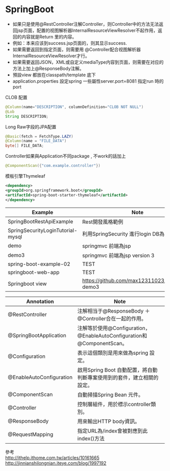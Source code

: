 # SpringBoot

- 如果只是使用@RestController注解Controller，则Controller中的方法无法返回jsp页面，配置的视图解析器InternalResourceViewResolver不起作用，返回的内容就是Return 里的内容。
- 例如：本来应该到success.jsp页面的，则其显示success.
- 如果需要返回到指定页面，则需要用 @Controller配合视图解析器InternalResourceViewResolver才行。
- 如果需要返回JSON，XML或自定义mediaType内容到页面，则需要在对应的方法上加上@ResponseBody注解。
- 預設view 都放在classpath/template 底下
- application.properties  設定spring 一些屬性server.port=8081 指定run 時的port

CLOB 配置
```java
@Column(name="DESCRIPTION", columnDefinition="CLOB NOT NULL")
@Lob
String DESCRIPTION;
```
Long Raw字段的JPA配置

```java
@Basic(fetch = FetchType.LAZY)
@Column(name = "FILE_DATA")
byte[] FILE_DATA;
```

Controller如果與Application不同package , 不work的話加上
```java
@ComponentScan({"com.example.controller"})
 ```
 
模板引擎Thymeleaf

```xml
<dependency>
<groupId>org.springframework.boot</groupId> 
<artifactId>spring-boot-starter-thymeleaf</artifactId>
</dependency>
```

|  Example   | Note  |
|  ----  | ----  |
| SpringBootRestApiExample  | Rest開發風格範例 |
| SpringSecurityLoginTutorial-mysql   | 利用SpringSecurity 進行login DB為mysql |
| demo | springmvc 前端為jsp |
| demo3   | springmvc 前端為jsp version 3 |
| spring-boot-example-02   | TEST |
| springboot-web-app   | TEST |
| Springboot view   | https://github.com/max12311023/SpringBoot demo3|

|  Annotation   | Note  |
|  ----  | ----  |
| @RestController  | 注解相当于@ResponseBody ＋ @Controller合在一起的作用。 |
| @SpringBootApplication  | 注解等於使用@Configuration，@EnableAutoConfiguration和@ComponentScan。 |
| @Configuration  | 表示這個類別是用來做為spring 設定。 |
| @EnableAutoConfiguration  | 啟用Spring Boot 自動配置，將自動判斷專案使用到的套件，建立相關的設定。 |
| @ComponentScan  | 自動掃描Spring Bean 元件。 |
| @Controller  | 控制層組件，用於標示controller類別。 |
| @ResponseBody  | 用來輸出HTTP body資訊。 |
| @RequestMapping  | 指定URL為/index會被對應到此index()方法 |
 
 參考<br>
http://ithelp.ithome.com.tw/articles/10161665<br>
http://jinnianshilongnian.iteye.com/blog/1997192


